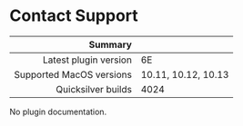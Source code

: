# Contact Support



 Summary                  | &nbsp; 
-------------------------:|:--------------------
 Latest plugin version    | 6E
 Supported MacOS versions | 10.11, 10.12, 10.13
 Quicksilver builds       | 4024


No plugin documentation.